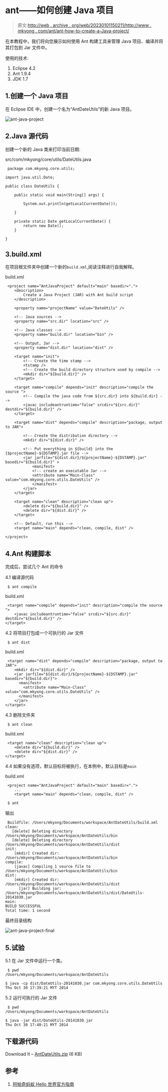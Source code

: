 # ant——如何创建 Java 项目

> 原文:[http://web . archive . org/web/20230101150211/http://www . mkyong . com/ant/ant-how-to-create-a-Java-project/](http://web.archive.org/web/20230101150211/http://www.mkyong.com/ant/ant-how-to-create-a-java-project/)

在本教程中，我们将向您展示如何使用 Ant 构建工具来管理 Java 项目、编译并将其打包到 Jar 文件中。

使用的技术:

1.  Eclipse 4.2
2.  Ant 1.9.4
3.  JDK 1.7

## 1.创建一个 Java 项目

在 Eclipse IDE 中，创建一个名为“AntDateUtils”的新 Java 项目。

![ant-java-project](../Images/af9ece496f476f18a8cb43cafd6297bf.png)

## 2.Java 源代码

创建一个新的 Java 类来打印当前日期:

src/com/mkyong/core/utils/DateUtils.java

```
 package com.mkyong.core.utils;

import java.util.Date;

public class DateUtils {

	public static void main(String[] args) {

		System.out.println(getLocalCurrentDate());

	}

	private static Date getLocalCurrentDate() {
		return new Date();		
	}

} 
```

## 3.build.xml

在项目根文件夹中创建一个新的`build.xml`,阅读注释进行自我解释。

build.xml

```
 <project name="AntJavaProject" default="main" basedir=".">
	<description>
		Create a Java Project (JAR) with Ant build script
	</description>

	<property name="projectName" value="DateUtils" />

	<!-- Java sources -->
	<property name="src.dir" location="src" />

	<!-- Java classes -->
	<property name="build.dir" location="bin" />

	<!-- Output, Jar -->
	<property name="dist.dir" location="dist" />

	<target name="init">
		<!-- Create the time stamp -->
		<tstamp />
		<!-- Create the build directory structure used by compile -->
		<mkdir dir="${build.dir}" />
	</target>

	<target name="compile" depends="init" description="compile the source ">
		<!-- Compile the java code from ${src.dir} into ${build.dir} -->
		<javac includeantruntime="false" srcdir="${src.dir}" destdir="${build.dir}" />
	</target>

	<target name="dist" depends="compile" description="package, output to JAR">

		<!-- Create the distribution directory -->
		<mkdir dir="${dist.dir}" />

		<!-- Put everything in ${build} into the {$projectName}-${DSTAMP}.jar file -->
		<jar jarfile="${dist.dir}/${projectName}-${DSTAMP}.jar" basedir="${build.dir}" >
		    <manifest>
			<!-- create an executable Jar -->
			<attribute name="Main-Class" value="com.mkyong.core.utils.DateUtils" />
		    </manifest>
		</jar>
	</target>

	<target name="clean" description="clean up">
		<delete dir="${build.dir}" />
		<delete dir="${dist.dir}" />
	</target>

	<!-- Default, run this -->
	<target name="main" depends="clean, compile, dist" />

</project> 
```

## 4.Ant 构建脚本

完成后，尝试几个 Ant 的命令

4.1 编译源代码

```
 $ ant compile 
```

build.xml

```
 <target name="compile" depends="init" description="compile the source ">
	<javac includeantruntime="false" srcdir="${src.dir}" destdir="${build.dir}" />
</target> 
```

4.2 将项目打包成一个可执行的 Jar 文件

```
 $ ant dist 
```

build.xml

```
 <target name="dist" depends="compile" description="package, output to JAR">
	<mkdir dir="${dist.dir}" />
	<jar jarfile="${dist.dir}/${projectName}-${DSTAMP}.jar" basedir="${build.dir}">
	  <manifest>
		<attribute name="Main-Class" value="com.mkyong.core.utils.DateUtils" />
	  </manifest>
	</jar>
</target> 
```

4.3 删除文件夹

```
 $ ant clean 
```

build.xml

```
 <target name="clean" description="clean up">
	<delete dir="${build.dir}" />
	<delete dir="${dist.dir}" />
</target> 
```

4.4 如果没有选项，默认目标将被执行，在本例中，默认目标是`main`

build.xml

```
 <project name="AntJavaProject" default="main" basedir=".">
	...
	<target name="main" depends="clean, compile, dist" /> 
```

```
 $ ant 
```

输出

```
 Buildfile: /Users/mkyong/Documents/workspace/AntDateUtils/build.xml
clean:
   [delete] Deleting directory /Users/mkyong/Documents/workspace/AntDateUtils/bin
   [delete] Deleting directory /Users/mkyong/Documents/workspace/AntDateUtils/dist
init:
    [mkdir] Created dir: /Users/mkyong/Documents/workspace/AntDateUtils/bin
compile:
    [javac] Compiling 1 source file to /Users/mkyong/Documents/workspace/AntDateUtils/bin
dist:
    [mkdir] Created dir: /Users/mkyong/Documents/workspace/AntDateUtils/dist
      [jar] Building jar: /Users/mkyong/Documents/workspace/AntDateUtils/dist/DateUtils-20141030.jar
main:
BUILD SUCCESSFUL
Total time: 1 second 
```

最终目录结构

![ant-java-project-final](../Images/75cbf5abfab04f97a404a8173463dd0a.png)

## 5.试验

5.1 在 Jar 文件中运行一个类。

```
 $ pwd
/Users/mkyong/Documents/workspace/AntDateUtils

$ java -cp dist/DateUtils-20141030.jar com.mkyong.core.utils.DateUtils
Thu Oct 30 17:39:21 MYT 2014 
```

5.2 运行可执行的 Jar 文件

```
 $ pwd
/Users/mkyong/Documents/workspace/AntDateUtils

$ java -jar dist/DateUtils-20141030.jar
Thu Oct 30 17:40:21 MYT 2014 
```

## 下载源代码

Download It – [AntDateUtils.zip](http://web.archive.org/web/20221225035500/http://www.mkyong.com/wp-content/uploads/2014/10/AntDateUtils.zip) (6 KB)

## 参考

1.  [阿帕奇蚂蚁 Hello 世界官方指南](http://web.archive.org/web/20221225035500/https://ant.apache.org/manual/tutorial-HelloWorldWithAnt.html)

<input type="hidden" id="mkyong-current-postId" value="13493">